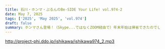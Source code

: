 ```yaml
---
title: 石川・ホンマ・ぶるんのBe-SIDE Your Life! vol.974-2
date: May 7, 2025
tags: ['2025', 'May 2025', 'vol.974']
draft: false
summary: ホンマさん登場！（Skype...ではなくZOOM経由で）年末年始は帰省できたのでしょうか？※Skypeサ終とのこと、大変お世話になりました。
---
```


http://project-phi.ddo.jp/ishikawa/ishikawa974_2.mp3